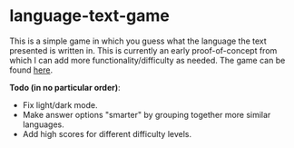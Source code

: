 # language-text-game

This is a simple game in which you guess what the language the text presented is written in. This is currently an early proof-of-concept from which I can add more functionality/difficulty as needed. The game can be found [here](https://coizioc.github.io/language-text-game/).

**Todo (in no particular order)**:
* Fix light/dark mode.
* Make answer options "smarter" by grouping together more similar languages.
* Add high scores for different difficulty levels.
